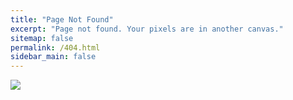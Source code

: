 ```yaml
---
title: "Page Not Found"
excerpt: "Page not found. Your pixels are in another canvas."
sitemap: false
permalink: /404.html
sidebar_main: false
---
```


![](https://emdplugins.com/media/marketplacedb_5defb59312058_404_pagenot_found.png)